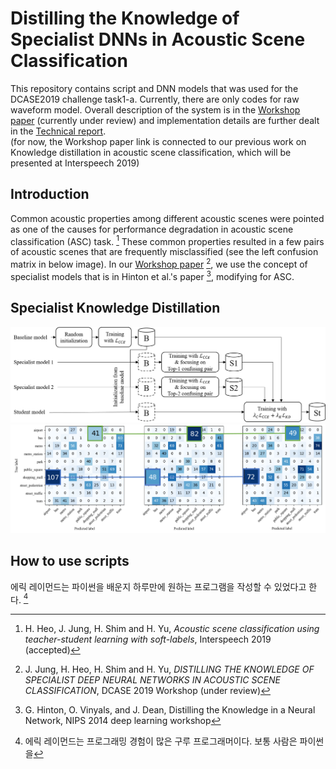 # Distilling the Knowledge of Specialist DNNs in Acoustic Scene Classification
This repository contains script and DNN models that was used for the DCASE2019 challenge task1-a.
Currently, there are only codes for raw waveform model. 
Overall description of the system is in the [Workshop paper] (currently under review) and implementation details are further dealt in the [Technical report].  
(for now, the Workshop paper link is connected to our previous work on Knowledge distillation in acoustic scene classification, which will be presented at Interspeech 2019)


## Introduction
Common acoustic properties among different acoustic scenes were pointed as one of the causes for performance degradation in acoustic scene classification (ASC) task. [^1] 
These common properties resulted in a few pairs of acoustic scenes that are frequently misclassified (see the left confusion matrix in below image). 
In our [Workshop paper] [^2], we use the concept of specialist models that is in Hinton et al.'s paper [^3], modifying for ASC. 

## Specialist Knowledge Distillation

![aa][Overall Process Pipeline]
![aa][Conf mats]

## How to use scripts



에릭 레이먼드는 파이썬을 배운지 하루만에 원하는 프로그램을 작성할 수 있었다고 한다. [^myfootnote]

[^myfootnote]: 에릭 레이먼드는 프로그래밍 경험이 많은 구루 프로그래머이다. 보통 사람은 파이썬을

[^1]: H. Heo, J. Jung, H. Shim and H. Yu, *Acoustic scene classification using teacher-student learning with soft-labels*, Interspeech 2019 (accepted)
[^2]: J. Jung, H. Heo, H. Shim and H. Yu, *DISTILLING THE KNOWLEDGE OF SPECIALIST DEEP NEURAL NETWORKS IN ACOUSTIC SCENE CLASSIFICATION*, DCASE 2019 Workshop (under review)
[^3]: G. Hinton, O. Vinyals, and J. Dean, Distilling the Knowledge in a Neural Network, NIPS 2014 deep learning workshop

[Interspeech 2019 paper]: https://arxiv.org/abs/1904.10135
[Workshop paper]: https://arxiv.org/abs/1904.10135
[Technical report]: https://dcase.community/documents/.../DCASE2019_Jung_98.pdf
[Overall Process Pipeline]: ./overall_flow.png
[Conf mats]: ./confusion_mat_exp.png
